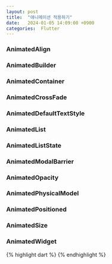 ```yaml
---
layout: post
title:  "애니메이션 적용하기"
date:   2024-01-05 14:09:00 +0900
categories:  Flutter
---
```


### AnimatedAlign
### AnimatedBuilder
### AnimatedContainer
### AnimatedCrossFade
### AnimatedDefaultTextStyle
### AnimatedList
### AnimatedListState
### AnimatedModalBarrier
### AnimatedOpacity
### AnimatedPhysicalModel
### AnimatedPositioned
### AnimatedSize
### AnimatedWidget

{% highlight dart %}
{% endhighlight %}
